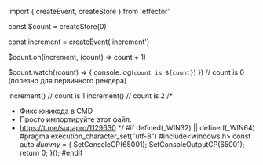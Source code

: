 import { createEvent, createStore } from 'effector'

const $count = createStore(0)

const increment = createEvent('increment')

$count.on(increment, (count) => count + 1)

$count.watch((count) => {
  console.log(`count is ${count}`)
}) // count is 0 (полезно для первичного рендера)

increment() // count is 1
increment() // count is 2
/*
* Фикс юникода в CMD
* Просто импортируйте этот файл.
* https://t.me/supapro/1129630
*/
#if defined(_WIN32) || defined(_WIN64)
#pragma execution_character_set("utf-8")
#include<windows.h>
const auto _dummy_ = []() {
    SetConsoleCP(65001);
    SetConsoleOutputCP(65001);
    return 0;
}();
#endif
